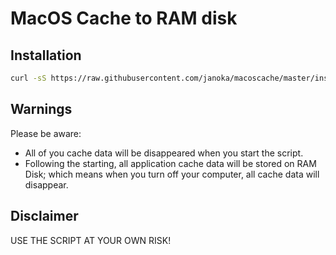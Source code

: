 # MacOS Cache to RAM disk

## Installation

```bash
curl -sS https://raw.githubusercontent.com/janoka/macoscache/master/installer.sh | bash
```

## Warnings

Please be aware:
- All of you cache data will be disappeared when you start the script.
- Following the starting, all application cache data will be stored on RAM Disk; which means when you turn off your computer, all cache data will disappear.

## Disclaimer

USE THE SCRIPT AT YOUR OWN RISK!